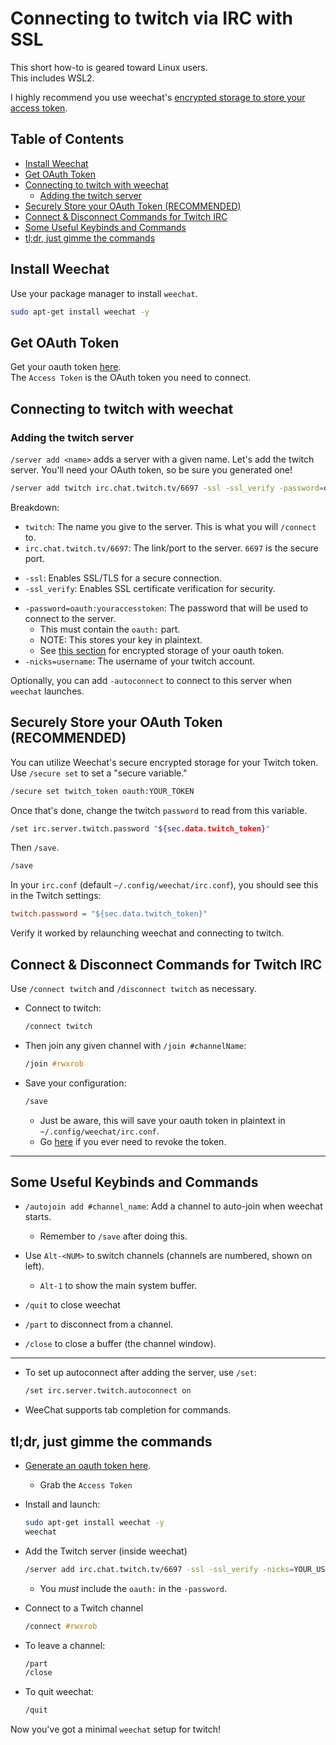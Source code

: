 
# Connecting to twitch via IRC with SSL
This short how-to is geared toward Linux users.  
This includes WSL2.  

I highly recommend you use weechat's [encrypted storage to store your access token](#securely-store-your-oauth-token-recommended).




## Table of Contents
* [Install Weechat](#install-weechat) 
* [Get OAuth Token](#get-oauth-token) 
* [Connecting to twitch with weechat](#connecting-to-twitch-with-weechat) 
    * [Adding the twitch server](#adding-the-twitch-server) 
* [Securely Store your OAuth Token (RECOMMENDED)](#securely-store-your-oauth-token-recommended) 
* [Connect & Disconnect Commands for Twitch IRC](#connect--disconnect-commands-for-twitch-irc) 
* [Some Useful Keybinds and Commands](#some-useful-keybinds-and-commands) 
* [tl;dr, just gimme the commands](#tldr-just-gimme-the-commands) 



## Install Weechat
Use your package manager to install `weechat`.
```bash
sudo apt-get install weechat -y
```

## Get OAuth Token
Get your oauth token [here](https://twitchtokengenerator.com/).  
The `Access Token` is the OAuth token you need to connect.  


## Connecting to twitch with weechat

### Adding the twitch server

`/server add <name>` adds a server with a given name. 
Let's add the twitch server. You'll need your OAuth token, so be sure you generated one!  
```bash
/server add twitch irc.chat.twitch.tv/6697 -ssl -ssl_verify -password=oauth:youraccesstoken -nicks=yourusername
```

Breakdown:  
* `twitch`: The name you give to the server. This is what you will `/connect` to.  
* `irc.chat.twitch.tv/6697`: The link/port to the server. `6697` is the secure port.  
- `-ssl`: Enables SSL/TLS for a secure connection.
- `-ssl_verify`: Enables SSL certificate verification for security.
* `-password=oauth:youraccesstoken`: The password that will be used to connect to the server.  
    * This must contain the `oauth:` part.  
    * NOTE: This stores your key in plaintext.  
    * See [this section](#securely-store-your-oauth-token-recommended) for encrypted storage of your oauth token.
* `-nicks=username`: The username of your twitch account.  

Optionally, you can add `-autoconnect` to connect to this server when `weechat` launches.  

## Securely Store your OAuth Token (RECOMMENDED)

You can utilize Weechat's secure encrypted storage for your Twitch token.  
Use `/secure set` to set a "secure variable."  
```bash
/secure set twitch_token oauth:YOUR_TOKEN
```
Once that's done, change the twitch `password` to read from this variable. 
```bash
/set irc.server.twitch.password "${sec.data.twitch_token}"
```
Then `/save`.  
```bash
/save
```

In your `irc.conf` (default `~/.config/weechat/irc.conf`), you should see this in
the Twitch settings:
```ini
twitch.password = "${sec.data.twitch_token}"
```

Verify it worked by relaunching weechat and connecting to twitch.  

## Connect & Disconnect Commands for Twitch IRC
Use `/connect twitch` and `/disconnect twitch` as necessary.  
* Connect to twitch:
  ```bash
  /connect twitch
  ```

* Then join any given channel with `/join #channelName`:
  ```css
  /join #rwxrob
  ```

* Save your configuration:
  ```bash
  /save
  ```
    * Just be aware, this will save your oauth token in plaintext in `~/.config/weechat/irc.conf`.  
    * Go [here](https://id.twitch.tv/oauth2/revoke) if you ever need to revoke the token.  
      

---

## Some Useful Keybinds and Commands

* `/autojoin add #channel_name`: Add a channel to auto-join when weechat starts.
    * Remember to `/save` after doing this.  

* Use `Alt-<NUM>` to switch channels (channels are numbered, shown on left). 
    * `Alt-1` to show the main system buffer.  
* `/quit` to close weechat
* `/part` to disconnect from a channel.
* `/close` to close a buffer (the channel window). 

---

* To set up autoconnect after adding the server, use `/set`:
  ```bash
  /set irc.server.twitch.autoconnect on
  ```
* WeeChat supports tab completion for commands.  


## tl;dr, just gimme the commands
* [Generate an oauth token here](https://twitchtokengenerator.com/).  
    * Grab the `Access Token`

* Install and launch:
  ```bash
  sudo apt-get install weechat -y
  weechat
  ```

* Add the Twitch server (inside weechat)
  ```bash
  /server add irc.chat.twitch.tv/6697 -ssl -ssl_verify -nicks=YOUR_USERNAME -password=oauth:YOUR_TOKEN -autoconnect
  ```
    * You *must* include the `oauth:` in the `-password`.  

* Connect to a Twitch channel
  ```css
  /connect #rwxrob
  ```

* To leave a channel:
  ```bash
  /part
  /close
  ```
* To quit weechat:
  ```bash
  /quit
  ```

Now you've got a minimal `weechat` setup for twitch!

